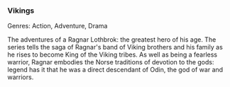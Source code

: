 ### Vikings

Genres: Action, Adventure, Drama

The adventures of a Ragnar Lothbrok: the greatest hero of his age.
The series tells the saga of Ragnar's band of Viking brothers and his family as he rises to become King of the Viking tribes.
As well as being a fearless warrior, Ragnar embodies the Norse traditions of devotion to the gods: legend has it that he was a direct descendant of Odin, the god of war and warriors.

